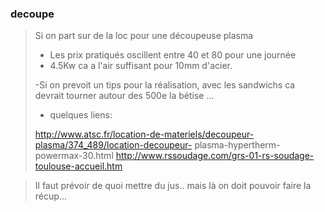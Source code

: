 ### decoupe 
>Si on part sur de la loc pour une découpeuse plasma
>
>- Les prix pratiqués oscillent entre 40 et 80 pour une journée
>- 4.5Kw ca a l'air suffisant pour 10mm d'acier.
>
>-Si on prevoit un tips pour la réalisation, avec les sandwichs ca
>devrait tourner autour des 500e la bétise ...
>- quelques liens:
>
>http://www.atsc.fr/location-de-materiels/decoupeur-plasma/374_489/location-decoupeur-
>plasma-hypertherm-powermax-30.html
>http://www.rssoudage.com/grs-01-rs-soudage-toulouse-accueil.htm

>Il faut prévoir de quoi mettre du jus.. mais là on doit pouvoir faire
>la récup...

